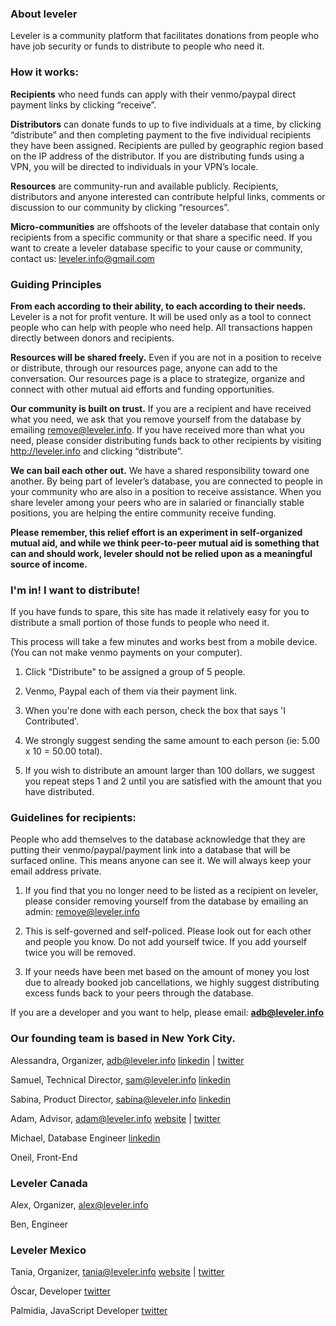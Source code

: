### About leveler

Leveler is a community platform that facilitates donations from people who have job security or funds to distribute to people who need it.

### How it works: 

  **Recipients** who need funds can apply with their venmo/paypal direct payment links by clicking “receive”.

  **Distributors** can donate funds to up to five individuals at a time, by clicking “distribute” and then completing payment to the five individual recipients they have been assigned. Recipients are pulled by geographic region based on the IP address of the distributor. If you are distributing funds using a VPN, you will be directed to individuals in your VPN’s locale.

  **Resources** are community-run and available publicly. Recipients, distributors and anyone interested can contribute helpful links, comments or discussion to our community by clicking “resources”.

  **Micro-communities** are offshoots of the leveler database that contain only recipients from a specific community or that share a specific need. If you want to create a leveler database specific to your cause or community, contact us: leveler.info@gmail.com

### Guiding Principles

  **From each according to their ability, to each according to their needs.** Leveler is a not for profit venture. It will be used only as a tool to connect people who can help with people who need help. All transactions happen directly between donors and recipients.

  **Resources will be shared freely.** Even if you are not in a position to receive or distribute, through our resources page, anyone can add to the conversation. Our resources page is a place to strategize, organize and connect with other mutual aid efforts and funding opportunities.

  **Our community is built on trust.** If you are a recipient and have received what you need, we ask that you remove yourself from the database by emailing remove@leveler.info. If you have received more than what you need, please consider distributing funds back to other recipients by visiting http://leveler.info and clicking “distribute”.

  **We can bail each other out.** We have a shared responsibility toward one another. By being part of leveler’s database, you are connected to people in your community who are also in a position to receive assistance. When you share leveler among your peers who are in salaried or financially stable positions, you are helping the entire community receive funding.

 **Please remember, this relief effort is an experiment in self-organized mutual aid, and while we think peer-to-peer mutual aid is something that can and should work, leveler should not be relied upon as a meaningful source of income.**

### I'm in! I want to distribute!

  If you have funds to spare, this site has made it relatively easy for you to distribute a small portion of those funds to people who need it.
 
  This process will take a few minutes and works best from a mobile device. (You can not make venmo payments on your computer).


   1. Click "Distribute" to be assigned a group of 5 people.

   2. Venmo, Paypal each of them via their payment link.

   3. When you're done with each person, check the box that says 'I Contributed'.

   4. We strongly suggest sending the same amount to each person (ie: 5.00 x 10 = 50.00 total).

   5. If you wish to distribute an amount larger than 100 dollars, we suggest you repeat steps 1 and 2 until you are satisfied with the amount that you have distributed.

### Guidelines for recipients:

  People who add themselves to the database acknowledge that they are putting their venmo/paypal/payment link into a database that will be surfaced online. This means anyone can see it. We will always keep your email address private.

   1. If you find that you no longer need to be listed as a recipient on leveler, please consider removing yourself from the database by emailing an admin: remove@leveler.info

   2. This is self-governed and self-policed. Please look out for each other and people you know. Do not add yourself twice. If you add yourself twice you will be removed.

   3. If your needs have been met based on the amount of money you lost due to already booked job cancellations, we highly suggest distributing excess funds back to your peers through the database.

If you are a developer and you want to help, please email: **adb@leveler.info**

### Our founding team is based in New York City.
  Alessandra, Organizer, adb@leveler.info [linkedin](https://www.linkedin.com/in/alessandra-de-benedetti-0895548/) | [twitter](https://www.twitter.com/oftheblessed)

  Samuel, Technical Director, sam@leveler.info [linkedin](https://www.linkedin.com/in/samuel-mlodozeniec-ab1b9323/)

  Sabina, Product Director, sabina@leveler.info [linkedin](https://www.linkedin.com/in/sabinamamedova/)

  Adam, Advisor, adam@leveler.info [website](https://www.adamklevy.com) | [twitter](https://www.twitter.com/adamklevy)

  Michael, Database Engineer [linkedin](https://www.linkedin.com/in/beigelmacher/)

  Oneil, Front-End

### Leveler Canada
  Alex, Organizer, alex@leveler.info

  Ben, Engineer

### Leveler Mexico
  Tania, Organizer, tania@leveler.info [website](https://tanialili.me/) | [twitter](https://twitter.com/tanialili)

  Óscar, Developer  [twitter](https://twitter.com/oscar_cb)

  Palmidia, JavaScript Developer  [twitter](https://twitter.com/tanialili)

